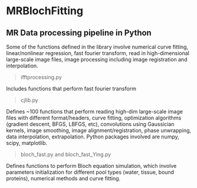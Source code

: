 # MRBlochFitting
## MR Data processing pipeline in Python
Some of the functions defined in the library involve numerical curve fitting, linear/nonlinear regression, fast fourier transform, read in high-dimensional large-scale image files, image processing including image registration and interpolation. 

> ifftprocessing.py

Includes functions that perform fast fourier transform


> cjlib.py

Defines ~100 functions that perform reading high-dim large-scale image files with different format/headers, curve fitting, optimization algorithms (gradient descent, BFGS, LBFGS, etc), convolutions using Gaussician kernels, image smoothing, image alignment/registration, phase unwrapping, data interpolation, extrapolation. Python packages involved are numpy, scipy, matplotlib. 


> bloch_fast.py and bloch_fast_Ying.py

Defines functions to perform Bloch equation simulation, which involve parameters initialization for different pool types (water, tissue, bound proteins), numerical methods and curve fitting. 
